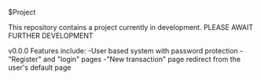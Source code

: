 $Project

This repository contains a project currently in development.
  PLEASE AWAIT FURTHER DEVELOPMENT


v0.0.0 Features include:
    -User based system with password protection
    -"Register" and "login" pages
    -"New transaction" page redirect from the user's default page

    

